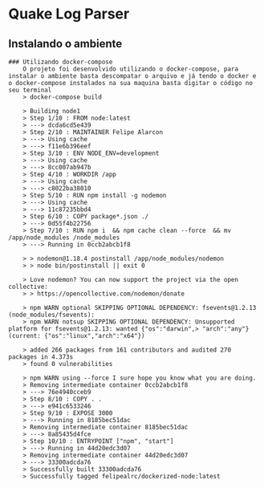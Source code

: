 # Quake Log Parser

## Instalando o ambiente
    ### Utilizando docker-compose
        O projeto foi desenvolvido utilizando o docker-compose, para instalar o ambiente basta descompatar o arquivo e já tendo o docker e o docker-compose instalados na sua maquina basta digitar o código no seu terminal
        > docker-compose build

        > Building node1
        > Step 1/10 : FROM node:latest
        > ---> dcda6cd5e439
        > Step 2/10 : MAINTAINER Felipe Alarcon
        > ---> Using cache
        > ---> f11e6b396eef
        > Step 3/10 : ENV NODE_ENV=development
        > ---> Using cache
        > ---> 8cc007ab947b
        > Step 4/10 : WORKDIR /app
        > ---> Using cache
        > ---> c8022ba38010
        > Step 5/10 : RUN npm install -g nodemon
        > ---> Using cache
        > ---> 11c87235bbd4
        > Step 6/10 : COPY package*.json ./
        > ---> 0d55f4b22756
        > Step 7/10 : RUN npm i  && npm cache clean --force  && mv /app/node_modules /node_modules
        > ---> Running in 0ccb2abcb1f8
         
        > > nodemon@1.18.4 postinstall /app/node_modules/nodemon
        > > node bin/postinstall || exit 0

        > Love nodemon? You can now support the project via the open collective:
        > > https://opencollective.com/nodemon/donate
 
        > npm WARN optional SKIPPING OPTIONAL DEPENDENCY: fsevents@1.2.13 (node_modules/fsevents):
        > npm WARN notsup SKIPPING OPTIONAL DEPENDENCY: Unsupported platform for fsevents@1.2.13: wanted {"os":"darwin",> "arch":"any"} (current: {"os":"linux","arch":"x64"})
 
        > added 266 packages from 161 contributors and audited 270 packages in 4.373s
        > found 0 vulnerabilities
 
        > npm WARN using --force I sure hope you know what you are doing.
        > Removing intermediate container 0ccb2abcb1f8
        > ---> 76e4940cceb9
        > Step 8/10 : COPY . .
        > ---> e941c6533246
        > Step 9/10 : EXPOSE 3000
        > ---> Running in 8185bec51dac
        > Removing intermediate container 8185bec51dac
        > ---> 8a85435d4fce
        > Step 10/10 : ENTRYPOINT ["npm", "start"]
        > ---> Running in 44d20edc3d07
        > Removing intermediate container 44d20edc3d07
        > ---> 33300adcda76
        > Successfully built 33300adcda76
        > Successfully tagged felipealrc/dockerized-node:latest